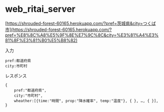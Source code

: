 # web_ritai_server
[https://shrouded-forest-60165.herokuapp.com/?pref=茨城県&city=つくば市](https://shrouded-forest-60165.herokuapp.com/?pref=%E8%8C%A8%E5%9F%8E%E7%9C%8C&city=%E3%81%A4%E3%81%8F%E3%81%B0%E5%B8%82)

入力
```
pref:都道府県
city:市町村
```

レスポンス
```
{
	pref:"都道府県",
	city:"市町村",
	wheather:[{time:"時間", prop:"降水確率", temp:"温度"}, { }, …, { }],
}
```
